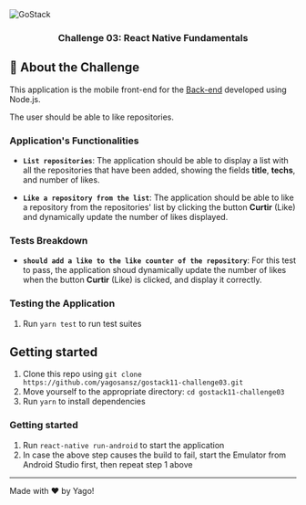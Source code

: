 <img alt="GoStack" src="https://storage.googleapis.com/golden-wind/bootcamp-gostack/header-desafios.png" />

<h3 align="center">
  Challenge 03: React Native Fundamentals
</h3>

## :rocket: About the Challenge

This application is the mobile front-end for the [Back-end](https://github.com/yagosansz/gostack11-challenge01) developed using Node.js.

The user should be able to like repositories.

### Application's Functionalities

- **`List repositories`**: The application should be able to display a list with all the repositories that have been added, showing the fields **title**, **techs**, and number of likes.

- **`Like a repository from the list`**: The application should be able to like a repository from the repositories' list by clicking the button **Curtir** (Like) and dynamically update the number of likes displayed.

### Tests Breakdown

- **`should add a like to the like counter of the repository`**: For this test to pass, the application shoud dynamically update the number of likes when the button **Curtir** (Like) is clicked, and display it correctly.

### Testing the Application
1. Run `yarn test` to run test suites

## Getting started

1. Clone this repo using `git clone https://github.com/yagosansz/gostack11-challenge03.git`
2. Move yourself to the appropriate directory: `cd gostack11-challenge03`<br />
3. Run `yarn` to install dependencies<br />

### Getting started

1. Run `react-native run-android` to start the application
2. In case the above step causes the build to fail, start the Emulator from Android Studio first, then repeat step 1 above
  ---

Made with :heart: by Yago!
